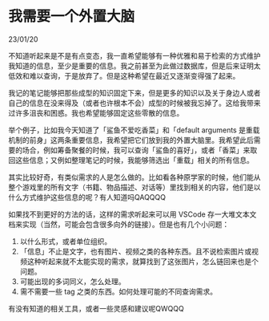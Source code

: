 # 我需要一个外置大脑

23/01/20

不知道听起来是不是有点变态，我一直希望能够有一种优雅和易于检索的方式维护我知道的信息，至少是重要的信息。我之前甚至为此做过数据库，但是后来证明太低效和难以查询，于是放弃了。但是这种希望在最近又逐渐变得强了起来。

我记的笔记能够把那些成型的知识固定下来，但是更多的知识以及关于身边人或者自己的信息在没来得及（或者也许根本不会）成型的时候被我忘掉了。这给我带来过许多沮丧和困惑。我也希望能够固定这些零散的信息。

举个例子，比如我今天知道了「鲨鱼不爱吃香菜」和「default arguments 是重载机制的前身」这两条重要信息，我希望把它们放到我的外置大脑里。我希望此后需要的场合，例如筹备聚餐的时候，我可以查询「鲨鱼的喜好」，或者「香菜」来取回这些信息；又例如整理笔记的时候，我能够筛选出「重载」相关的所有信息。

其实比较好奇，有类似需求的人是怎么做的。比如看各种原学家的时候，他们能从整个游戏里的所有文字（书籍、物品描述、对话等）里找到相关的内容，他们是以什么方式维护这些信息的呢？有人知道吗QAQQQQ

如果找不到更好的方法的话，这样的需求听起来可以用 VSCode 存一大堆文本文档来实现（当然，可能会包含很多向外的链接）。但是也有几个小问题：

1. 以什么形式，或者单位组织。
2. 「信息」不止是文字，也有图片、视频之类的各种东西。且不说检索图片或视频这种听起来就不太能实现的需求，就算找到了这张图片，怎么链回来也是个问题。
3. 可能出现的多词同义，怎么处理。
4. 需不需要一些 tag 之类的东西。如何处理可能的不同查询需求。

有没有知道的相关工具，或者一些灵感和建议呢QWQQQ